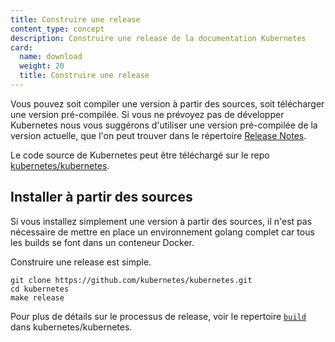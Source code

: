 ```yaml
---
title: Construire une release
content_type: concept
description: Construire une release de la documentation Kubernetes
card:
  name: download
  weight: 20
  title: Construire une release
---
```

<!-- overview -->
Vous pouvez soit compiler une version à partir des sources, soit télécharger une version pré-compilée.  Si vous ne
prévoyez pas de développer Kubernetes nous vous suggérons d'utiliser une version pré-compilée de la version actuelle,
 que l'on peut trouver dans le répertoire [Release Notes](/docs/setup/release/notes/).

Le code source de Kubernetes peut être téléchargé sur le repo [kubernetes/kubernetes](https://github.com/kubernetes/kubernetes).



<!-- body -->
## Installer à partir des sources

Si vous installez simplement une version à partir des sources, il n'est pas nécessaire de mettre en place un environnement golang complet car tous les builds se font dans un conteneur Docker.

Construire une release est simple.

```shell
git clone https://github.com/kubernetes/kubernetes.git
cd kubernetes
make release
```

Pour plus de détails sur le processus de release, voir le repertoire [`build`](http://releases.k8s.io/master/build/) dans kubernetes/kubernetes.


